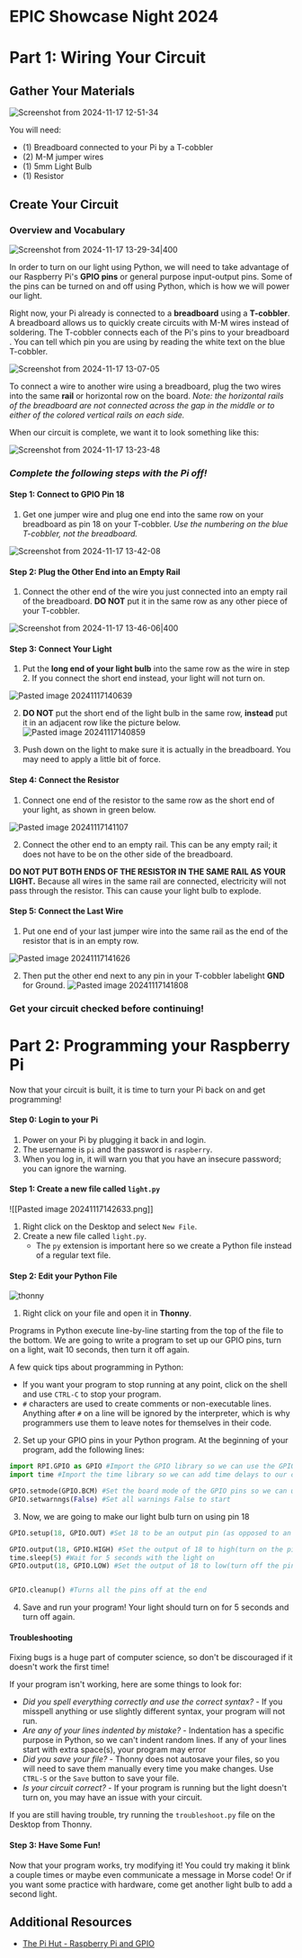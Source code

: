 # EPIC Showcase Night 2024

# Part 1:  Wiring Your Circuit

## Gather Your Materials

![Screenshot from 2024-11-17 12-51-34](https://github.com/user-attachments/assets/92a0354c-0fee-4e02-8b68-4b9d2c160e9c)

You will need:
- (1) Breadboard connected to your Pi by a T-cobbler
- (2) M-M jumper wires
- (1) 5mm Light Bulb
- (1) Resistor

## Create Your Circuit 

### Overview and Vocabulary

![Screenshot from 2024-11-17 13-29-34|400](https://github.com/user-attachments/assets/66ee4bf9-5b2d-4c5b-a964-501fd7b37b9a)

In order to turn on our light using Python, we will need to take advantage of our Raspberry Pi's **GPIO pins** or general purpose input-output pins. Some of the pins can be turned on and off using Python, which is how we will power our light.

Right now, your Pi already is connected to a **breadboard** using a **T-cobbler**. A breadboard allows us to quickly create circuits with M-M wires instead of soldering. The T-cobbler connects each of the Pi's pins to your breadboard . You can tell which pin you are using by reading the white text on the blue T-cobbler. 

![Screenshot from 2024-11-17 13-07-05](https://github.com/user-attachments/assets/b3ccfba8-1569-4169-9062-6f1d078e09ad)

To connect a wire to another wire using a breadboard, plug the two wires into the same **rail** or horizontal row on the board. _Note: the horizontal rails of the breadboard are not connected across the gap in the middle or to either of the colored vertical rails on each side._

When our circuit is complete, we want it to look something like this: 

![Screenshot from 2024-11-17 13-23-48](https://github.com/user-attachments/assets/c71945e4-6e6b-4d4d-b5fb-ae7357abd337)

### *Complete the following steps with the Pi off!*

#### Step 1: Connect to GPIO Pin 18

1. Get one jumper wire and plug one end into the same row on your breadboard as pin 18 on your T-cobbler. _Use the numbering on the blue T-cobbler, not the breadboard._

![Screenshot from 2024-11-17 13-42-08](https://github.com/user-attachments/assets/be8c56c4-3be9-474f-8444-4a3f6dcd2f5a)

#### Step 2: Plug the Other End into an Empty Rail 

1. Connect the other end of the wire you just connected into an empty rail of the breadboard. **DO NOT** put it in the same row as any other piece of your T-cobbler.

![Screenshot from 2024-11-17 13-46-06|400](https://github.com/user-attachments/assets/c3dbc492-0efc-40cd-8c0e-438b02b7b37f)

#### Step 3: Connect Your Light

1. Put the **long end of your light bulb** into the same row as the wire in step 2. If you connect the short end instead, your light will not turn on. 

![Pasted image 20241117140639](https://github.com/user-attachments/assets/0f757e6d-bf9d-49e1-af08-22f92adcbd78)


2. **DO NOT** put the short end of the light bulb in the same row, **instead** put it in an adjacent row like the picture below. 
![Pasted image 20241117140859](https://github.com/user-attachments/assets/1308e6b7-7c3e-42de-a83f-d13bdb67e9e9)



3. Push down on the light to make sure it is actually in the breadboard. You may need to apply a little bit of force. 
#### Step 4: Connect the Resistor 

1. Connect one end of the resistor to the same row as the short end of your light, as shown in green below.


![Pasted image 20241117141107](https://github.com/user-attachments/assets/3095e135-9d25-44e3-b820-432093aa70d9)

2. Connect the other end to an empty rail. This can be any empty rail; it does not have to be on the other side of the breadboard.

**DO NOT PUT BOTH ENDS OF THE RESISTOR IN THE SAME RAIL AS YOUR LIGHT.** Because all wires in the same rail are connected, electricity will not pass through the resistor. This can cause your light bulb to explode.

#### Step 5: Connect the Last Wire

1. Put one end of your last jumper wire into the same rail as the end of the resistor that is in an empty row.


![Pasted image 20241117141626](https://github.com/user-attachments/assets/0b67691d-a563-4740-aef8-383d2c782136)

2. Then put the other end next to any pin in your T-cobbler labelight **GND** for Ground.
![Pasted image 20241117141808](https://github.com/user-attachments/assets/3741900f-f5a7-428a-ae6a-7201e3e6ebf6)


### Get your circuit checked before continuing!


# Part 2: Programming your Raspberry Pi

Now that your circuit is built, it is time to turn your Pi back on and get programming!
#### Step 0: Login to your Pi

1. Power on your Pi by plugging it back in and login. 
2. The username is `pi` and the password is `raspberry`. 
3. When you log in, it will warn you that you have an insecure password; you can ignore the warning.
#### Step 1: Create a new file called `light.py`

![[Pasted image 20241117142633.png]]

1. Right click on the Desktop and select `New File`. 
2. Create a new file called `light.py`. 
	- The `py` extension is important here so we create a Python file instead of a regular text file.

#### Step 2: Edit your Python File

![thonny](https://github.com/user-attachments/assets/6f4315cd-a29e-4ae7-b86e-74e87daac7f3)

1. Right click on your file and open it in **Thonny**. 

Programs in Python execute line-by-line starting from the top of the file to the bottom. We are going to write a program to set up our GPIO pins, turn on a light, wait 10 seconds, then turn it off again. 

A few quick tips about programming in Python: 
- If you want your program to stop running at any point, click on the shell and use `CTRL-C`  to stop your program. 
- `#` characters are used to create comments or non-executable lines. Anything after `#` on a line will be ignored by the interpreter, which is why programmers use them to leave notes for themselves in their code.

2. Set up your GPIO pins in your Python program. At the beginning of your program, add the following lines: 

```python
import RPI.GPIO as GPIO #Import the GPIO library so we can use the GPIO pins
import time #Import the time library so we can add time delays to our code

GPIO.setmode(GPIO.BCM) #Set the board mode of the GPIO pins so we can use the numbering on the Pi
GPIO.setwarnngs(False) #Set all warnings False to start 
```

3. Now, we are going to make our light bulb turn on using pin 18

```python
GPIO.setup(18, GPIO.OUT) #Set 18 to be an output pin (as opposed to an input pin)

GPIO.output(18, GPIO.HIGH) #Set the output of 18 to high(turn on the pin)
time.sleep(5) #Wait for 5 seconds with the light on
GPIO.output(18, GPIO.LOW) #Set the output of 18 to low(turn off the pin)


GPIO.cleanup() #Turns all the pins off at the end
```

4. Save and run your program! Your light should turn on for 5 seconds and turn off again.
#### Troubleshooting

Fixing bugs is a huge part of computer science, so don't be discouraged if it doesn't work the first time!

If your program isn't working, here are some things to look for:
- *Did you spell everything correctly and use the correct syntax?* - If you misspell anything or use slightly different syntax, your program will not run.
- *Are any of your lines indented by mistake?* - Indentation has a specific purpose in Python, so we can't indent random lines. If any of your lines start with extra space(s), your program may error
- *Did you save your file?* - Thonny does not autosave your files, so you will need to save them manually every time you make changes. Use `CTRL-S` or the `Save` button to save your file. 
- *Is your circuit correct?* - If your program is running but the light doesn't turn on, you may have an issue with your circuit.

If you are still having trouble, try running the `troubleshoot.py` file on the Desktop from Thonny. 

#### Step 3: Have Some Fun!

Now that your program works, try modifying it! You could try making it blink a couple times or maybe even communicate a message in Morse code! Or if you want some practice with hardware, come get another light bulb to add a second light. 
## Additional Resources
- [The Pi Hut - Raspberry Pi and GPIO](https://thepihut.com/blogs/raspberry-pi-tutorials/27968772-turning-on-an-led-with-your-raspberry-pis-gpio-pins)
